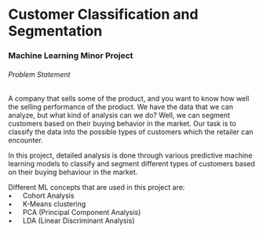 <h1>Customer Classification and Segmentation</h1>

<h3>Machine Learning Minor Project</h3>

<h6>Problem Statement</h6>

A company that sells some of the product, and you want to know how well the selling performance of the product. We have the data that we can analyze, but what kind of analysis can we do? Well, we can segment customers based on their buying behavior in the market. Our task is to classify the data into the possible types of customers which the retailer can encounter.

In this project, detailed analysis is done through various predictive machine learning models to classify and segment different types of customers based on their buying behaviour in the market.

Different ML concepts that are used in this project are:
<br>• &emsp; Cohort Analysis
<br>• &emsp; K-Means clustering
<br>• &emsp; PCA (Principal Component Analysis)
<br>• &emsp; LDA (Linear Discriminant Analysis)